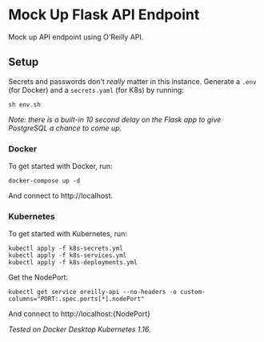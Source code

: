 # Mock Up Flask API Endpoint

Mock up API endpoint using O'Reilly API.

## Setup

Secrets and passwords don't _really_ matter in this instance. Generate a `.env` (for Docker) and a `secrets.yaml` (for K8s) by running:

    sh env.sh

*Note: there is a built-in 10 second delay on the Flask app to give PostgreSQL a chance to come up.*

### Docker

To get started with Docker, run:

    docker-compose up -d

And connect to http://localhost.

### Kubernetes

To get started with Kubernetes, run:

    kubectl apply -f k8s-secrets.yml
    kubectl apply -f k8s-services.yml
    kubectl apply -f k8s-deployments.yml

Get the NodePort:

    kubectl get service oreilly-api --no-headers -o custom-columns="PORT:.spec.ports[*].nodePort"

And connect to http://localhost:{NodePort}

*Tested on Docker Desktop Kubernetes 1.16.*
